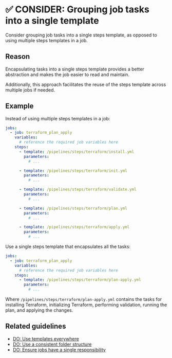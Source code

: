 # ✅ CONSIDER: Grouping job tasks into a single template

Consider grouping job tasks into a single steps template, as opposed to using
multiple steps templates in a job.

## Reason

Encapsulating tasks into a single steps template provides a better abstraction
and makes the job easier to read and maintain.

Additionally, this approach facilitates the reuse of the steps template across
multiple jobs if needed.

## Example

Instead of using multiple steps templates in a job:

```yaml
jobs:
  - job: terraform_plan_apply
    variables:
      # reference the required job variables here
    steps:
      - template: /pipelines/steps/terraform/install.yml
        parameters:
          # ...

      - template: /pipelines/steps/terraform/init.yml
        parameters:
          # ...

      - template: /pipelines/steps/terraform/validate.yml
        parameters:
          # ...

      - template: /pipelines/steps/terraform/plan.yml
        parameters:
          # ...

      - template: /pipelines/steps/terraform/apply.yml
        parameters:
          # ...
```

Use a single steps template that encapsulates all the tasks:

```yaml
jobs:
  - job: terraform_plan_apply
    variables:
      # reference the required job variables here
    steps:
      - template: /pipelines/steps/terraform/plan-apply.yml
        parameters:
          # ...
```

Where `/pipelines/steps/terraform/plan-apply.yml` contains the tasks for
installing Terraform, initializing Terraform, performing validation, running the
plan, and applying the changes.

## Related guidelines

- [DO: Use templates everywhere](../general/do-templates-everywhere.md)
- [DO: Use a consistent folder structure](../general/do-folder-structure.md)
- [DO: Ensure jobs have a single responsibility](../jobs/do-single-responsibility.md)
